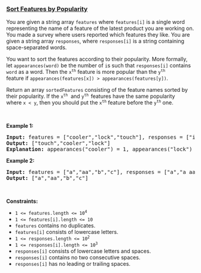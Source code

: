 ### [Sort Features by Popularity](https://leetcode.com/problems/sort-features-by-popularity)

<p>You are given a string array <code>features</code>&nbsp;where <code>features[i]</code>&nbsp;is a single word representing the name of a feature of the latest product you are working on. You made a survey where users reported which features they like. You are given a string array&nbsp;<code>responses</code>, where&nbsp;<code>responses[i]</code>&nbsp;is a string containing space-separated words.</p>

<p>You want to sort the features according to their popularity. More formally, let&nbsp;<code>appearances(word)</code>&nbsp;be the number of&nbsp;<code>i</code>s such that&nbsp;<code>responses[i]</code>&nbsp;contains <code>word</code>&nbsp;as a word. Then the&nbsp;<code>x<sup>th</sup></code>&nbsp;feature&nbsp;is more popular than the&nbsp;<code>y<sup>th</sup></code> feature&nbsp;if&nbsp;<code>appearances(features[x]) &gt; appearances(features[y])</code>.</p>

<p>Return an array <code>sortedFeatures</code>&nbsp;consisting of the&nbsp;feature names&nbsp;sorted by their popularity. If the&nbsp;<code>x<sup>th</sup></code>&nbsp; and <code>y<sup>th&nbsp;</sup></code>features&nbsp;have the same popularity where&nbsp;<code>x &lt; y</code>, then you should put the&nbsp;<code>x<sup>th</sup></code>&nbsp;feature&nbsp;before the&nbsp;<code>y<sup>th</sup></code>&nbsp;one.</p>

<p>&nbsp;</p>
<p><strong>Example 1:</strong></p>

<pre>
<strong>Input:</strong> features = [&quot;cooler&quot;,&quot;lock&quot;,&quot;touch&quot;], responses = [&quot;i like cooler cooler&quot;,&quot;lock touch cool&quot;,&quot;locker like touch&quot;]
<strong>Output:</strong> [&quot;touch&quot;,&quot;cooler&quot;,&quot;lock&quot;]
<strong>Explanation:</strong> appearances(&quot;cooler&quot;) = 1, appearances(&quot;lock&quot;) = 1, appearances(&quot;touch&quot;) = 2. Since &quot;cooler&quot; and &quot;lock&quot; both had 1 appearance, &quot;cooler&quot; comes first because &quot;cooler&quot; came first in the features array.
</pre>

<p><strong>Example 2:</strong></p>

<pre>
<strong>Input:</strong> features = [&quot;a&quot;,&quot;aa&quot;,&quot;b&quot;,&quot;c&quot;], responses = [&quot;a&quot;,&quot;a aa&quot;,&quot;a a a a a&quot;,&quot;b a&quot;]
<strong>Output:</strong> [&quot;a&quot;,&quot;aa&quot;,&quot;b&quot;,&quot;c&quot;]
</pre>

<p>&nbsp;</p>
<p><strong>Constraints:</strong></p>

<ul>
	<li><code>1 &lt;= features.length&nbsp;&lt;= 10<sup>4</sup></code></li>
	<li><code>1 &lt;= features[i].length &lt;= 10</code></li>
	<li><code>features</code>&nbsp;contains no duplicates.</li>
	<li><code>features[i]</code>&nbsp;consists of lowercase letters.</li>
	<li><code>1 &lt;= responses.length &lt;= 10<sup>2</sup></code></li>
	<li><code>1 &lt;= responses[i].length &lt;= 10<sup>3</sup></code></li>
	<li><code>responses[i]</code>&nbsp;consists of lowercase letters and spaces.</li>
	<li><code>responses[i]</code>&nbsp;contains no two consecutive spaces.</li>
	<li><code>responses[i]</code>&nbsp;has no leading or trailing spaces.</li>
</ul>
